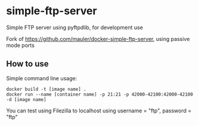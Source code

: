 simple-ftp-server
===================

Simple FTP server using pyftpdlib, for development use

Fork of https://github.com/mauler/docker-simple-ftp-server, using passive mode ports


How to use
----------

Simple command line usage:

```
docker build -t [image name] .
docker run --name [container name] -p 21:21 -p 42000-42100:42000-42100 -d [image name]
```

You can test using Filezilla to localhost using username = "ftp", password = "ftp"
